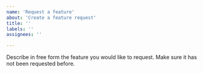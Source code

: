 ```yaml
---
name: 'Request a feature'
about: 'Create a feature request'
title: ''
labels: ''
assignees: ''

---
```


Describe in free form the feature you would like to request. Make sure it has
not been requested before.
